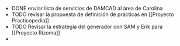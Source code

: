 - DONE enviar lista de servicios de DAMCAD al área de Carolina
- TODO revisar la propuesta de definición de prácticas en [[Proyecto Practicopedia]]
- TODO Revisar la estrategia del generador con SAM y Erik para [[Proyecto Rizoma]]
-